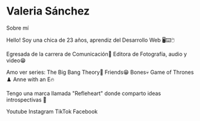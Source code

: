 # Valeria Sánchez
Sobre mí

Hello! Soy una chica de 23 años, aprendiz del Desarrollo Web 🖥️⌨️🖱️

Egresada de la carrera de Comunicación📸 Editora de Fotografía, audio y video😁

Amo ver series: The Big Bang Theory👾 Friends😁 Bones💀 Game of Thrones ♟️ Anne with an E🔥

Tengo una marca llamada "Refleheart" donde comparto ideas introspectivas 🖤

Youtube Instagram TikTok Facebook
